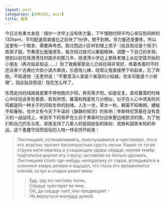 ```yaml
---
layout: post
categories: [训练日志, misc]
title: 暮霭
---
```


今日又有重大发现：偶尔一次早上没有练力量，下午慢跑时把平均心率压到同样的132bpm，平均配速竟直接比之前快了1分钟，想不到啊。但力量还是要练，所以这里有一个取舍，需要再考虑。跑过西边小区听到楼上孩子（姑且假设是个孩子）练架子鼓，节奏感比我强很多，每次经过就可以重振精神，调整一下自己的步频。想到以前在晓港湾住时跑步的那几年，晓港湾小学边上那栋老楼上从拉空弦开始的小朋友（再次姑且假设……）到了我搬家那会儿已经拉得非常好，练着练着时不时还会来个古典烂大街小调大串烧，乐感倍儿棒，经常让我直接停下听起来，忘了奔跑。不知道他（无老师说：“不要意淫人家是个美丽的小姑娘。完全可能是个小胖墩”，因此姑且假设）现在怎么样了。

东西走向的线路就是要不停地跑向夕阳，再背离夕阳，如是反复。直视暮霭的时候心中往往会多愁善感，若有所悟。暮霭和残夏有几分相似，似乎在人心中诱发的共鸣都是同一种关于时间和生命的别绪，人生一世，草木一秋，朝菌不知晦朔，蟪蛄不知春秋。也许又有今天下午读的《静静的顿河》的影响：李斯特尼茨基在没有意义的一战战场上，听到手下的哥萨克士兵于黄昏时分边休整边唱悲凉的歌。为了他们和自己的生与死、家族支持了几辈人的摇摇欲坠的政权、民族和国家未知的命运，这个愚蠢守旧而低俗的人物一样会伤怀起来：

>   Листницкий, останавливаясь,  прислушивался  и  чувствовал,  что  и  его
властно  трогает  бесхитростная  грусть  песни.  Какая-то   тугая   струна
натягивалась в учащающем удары сердце, низкий тембр подголоска дергал  эту
струну,  заставлял  ее  больно  дрожать.   Листницкий   стоял   где-нибудь
неподалеку от сарая, вглядывался в осеннюю  хмарь  вечера  и  ощущал,  что
глаза его увлажняются слезой, остро и сладко режет веки:
>  
>>   Еду, еду по чистому полю,  
>>   Сердце чувствует во мне,  
>>   Ой, да сердце чует, оно предвещает -  
>>   Не вернуться молодцу домой.
